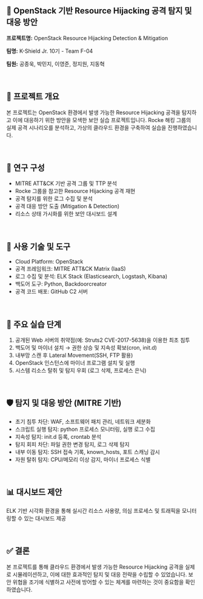 <!DOCTYPE html>
<html lang="ko">
<head>
  <meta charset="UTF-8">
</head>
<body>
  <h2>🔐 OpenStack 기반 Resource Hijacking 공격 탐지 및 대응 방안</h2>
  <p><strong>프로젝트명:</strong> OpenStack Resource Hijacking Detection & Mitigation</p>
  <p><strong>팀명:</strong> K-Shield Jr. 10기 - Team F-04</p>
  <p><strong>팀원:</strong> 공종욱, 박민지, 이영준, 정지원, 지동혁</p><br>

  <h2>📌 프로젝트 개요</h2>
  <p>
    본 프로젝트는 OpenStack 환경에서 발생 가능한 Resource Hijacking 공격을 탐지하고 이에 대응하기 위한 방안을 모색한 보안 실습 프로젝트입니다.
    Rocke 해킹 그룹의 실제 공격 시나리오를 분석하고, 가상의 클라우드 환경을 구축하여 실습을 진행하였습니다.
  </p><br>

  <h2>🧭 연구 구성</h2>
  <ul>
    <li>MITRE ATT&CK 기반 공격 그룹 및 TTP 분석</li>
    <li>Rocke 그룹을 참고한 Resource Hijacking 공격 재현</li>
    <li>공격 탐지를 위한 로그 수집 및 분석</li>
    <li>공격 대응 방안 도출 (Mitigation & Detection)</li>
    <li>리소스 상태 가시화를 위한 보안 대시보드 설계</li>
  </ul><br>

  <h2>🔎 사용 기술 및 도구</h2>
  <ul>
    <li>Cloud Platform: OpenStack</li>
    <li>공격 프레임워크: MITRE ATT&CK Matrix (IaaS)</li>
    <li>로그 수집 및 분석: ELK Stack (Elasticsearch, Logstash, Kibana)</li>
    <li>백도어 도구: Python, Backdoorcreator</li>
    <li>공격 코드 배포: GitHub C2 서버</li>
  </ul><br>

  <h2>🧪 주요 실습 단계</h2>
  <ol>
    <li>공개된 Web 서버의 취약점(예: Struts2 CVE-2017-5638)을 이용한 최초 침투</li>
    <li>백도어 및 마이너 설치 → 권한 상승 및 지속성 확보(cron, init.d)</li>
    <li>내부망 스캔 후 Lateral Movement(SSH, FTP 활용)</li>
    <li>OpenStack 인스턴스에 마이너 프로그램 설치 및 실행</li>
    <li>시스템 리소스 탈취 및 탐지 우회 (로그 삭제, 프로세스 은닉)</li>
  </ol><br>

  <h2>🛡️ 탐지 및 대응 방안 (MITRE 기반)</h2>
  <ul>
    <li>초기 침투 차단: WAF, 소프트웨어 패치 관리, 네트워크 세분화</li>
    <li>스크립트 실행 탐지: python 프로세스 모니터링, 실행 로그 수집</li>
    <li>지속성 탐지: init.d 등록, crontab 분석</li>
    <li>탐지 회피 차단: 파일 권한 변경 탐지, 로그 삭제 탐지</li>
    <li>내부 이동 탐지: SSH 접속 기록, known_hosts, 포트 스캐닝 감시</li>
    <li>자원 탈취 탐지: CPU/메모리 이상 감지, 마이너 프로세스 식별</li>
  </ul><br>

  <h2>📊 대시보드 제안</h2>
  <p>ELK 기반 시각화 환경을 통해 실시간 리소스 사용량, 의심 프로세스 및 트래픽을 모니터링할 수 있는 대시보드 제공</p><br>


  <h2>✅ 결론</h2>
  <p>
    본 프로젝트를 통해 클라우드 환경에서 발생 가능한 Resource Hijacking 공격을 실제로 시뮬레이션하고,
    이에 대한 효과적인 탐지 및 대응 전략을 수립할 수 있었습니다.
    보안 위협을 조기에 식별하고 사전에 방어할 수 있는 체계를 마련하는 것이 중요함을 확인하였습니다.
  </p>
</body>
</html>
